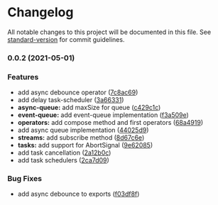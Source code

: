 # Changelog

All notable changes to this project will be documented in this file. See [standard-version](https://github.com/conventional-changelog/standard-version) for commit guidelines.

### 0.0.2 (2021-05-01)


### Features

* add async debounce operator ([7c8ac69](https://github.com/partkit/async/commit/7c8ac69a54b9cf38b620159712b670b7c7ae6e5f))
* add delay task-scheduler ([3a66331](https://github.com/partkit/async/commit/3a66331562b27b4d6fd96e9eb35954979d4cb029))
* **async-queue:** add maxSize for queue ([c429c1c](https://github.com/partkit/async/commit/c429c1c7d9beb3cc67a1e6442941943d4f063dc9))
* **event-queue:** add event-queue implementation ([f3a509e](https://github.com/partkit/async/commit/f3a509ecdb6d31a46e7f8dbde545edda753b2fbb))
* **operators:** add compose method and first operators ([68a4919](https://github.com/partkit/async/commit/68a4919b28ba4deb9e6520b9dbb0f10ba1f74ce9))
* add async queue implementation ([44025d9](https://github.com/partkit/async/commit/44025d9d0019e543afb5e248e4224ea0716d4399))
* **streams:** add subscribe method ([8d67c6e](https://github.com/partkit/async/commit/8d67c6e44464f4d941d9261e59878abb2e1abbe5))
* **tasks:** add support for AbortSignal ([9e62085](https://github.com/partkit/async/commit/9e62085d400b560ee529ce6e2082b65826623936))
* add task cancellation ([2a12b0c](https://github.com/partkit/async/commit/2a12b0c6fa72dfccb4398fe8faa6f8d021f66ec9))
* add task schedulers ([2ca7d09](https://github.com/partkit/async/commit/2ca7d09c682b09c1deefe20224f499b88a7c9014))


### Bug Fixes

* add async debounce to exports ([f03df8f](https://github.com/partkit/async/commit/f03df8f75733c2b61cb04fbee9d1b38d28013019))
